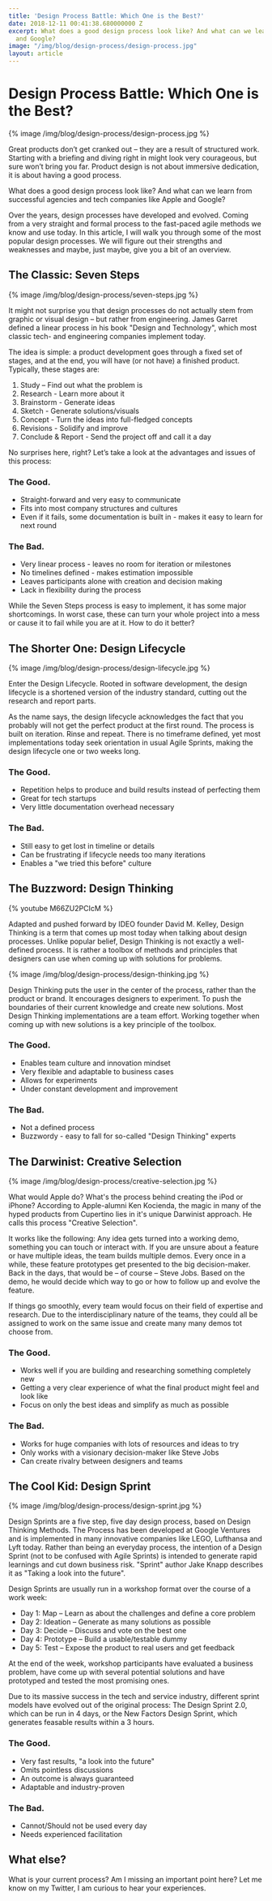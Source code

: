 ```yaml
---
title: 'Design Process Battle: Which One is the Best?'
date: 2018-12-11 00:41:38.680000000 Z
excerpt: What does a good design process look like? And what can we learn from Apple
  and Google?
image: "/img/blog/design-process/design-process.jpg"
layout: article
---
```


# Design Process Battle: Which One is the Best? 

{% image /img/blog/design-process/design-process.jpg %}

Great products don’t get cranked out – they are a result of structured work. Starting with a briefing and diving right in might look very courageous, but sure won’t bring you far. Product design is not about immersive dedication, it is about having a good process.

What does a good design process look like? And what can we learn from successful agencies and tech companies like Apple and Google? 

Over the years, design processes have developed and evolved. Coming from a very straight and formal process to the fast-paced agile methods we know and use today. In this article, I will walk you through some of the most popular design processes. We will figure out their strengths and weaknesses and maybe, just maybe, give you a bit of an overview.

## The Classic: Seven Steps

{% image /img/blog/design-process/seven-steps.jpg %}

It might not surprise you that design processes do not actually stem from graphic or visual design – but rather from engineering. James Garret defined a linear process in his book "Design and Technology", which most classic tech- and engineering companies implement today. 

The idea is simple: a product development goes through a fixed set of stages, and at the end, you will have (or not have) a finished product. Typically, these stages are:

1. Study – Find out what the problem is
2. Research - Learn more about it
3. Brainstorm - Generate ideas
4. Sketch - Generate solutions/visuals
5. Concept - Turn the ideas into full-fledged concepts
6. Revisions - Solidify and improve
7. Conclude & Report - Send the project off and call it a day

No surprises here, right? Let’s take a look at the advantages and issues of this process:

### The Good.

- Straight-forward and very easy to communicate
- Fits into most company structures and cultures
- Even if it fails, some documentation is built in - makes it easy to learn for next round

### The Bad.

- Very linear process - leaves no room for iteration or milestones
- No timelines defined - makes estimation impossible
- Leaves participants alone with creation and decision making
- Lack in flexibility during the process

While the Seven Steps process is easy to implement, it has some major shortcomings. In worst case, these can turn your whole project into a mess or cause it to fail while you are at it. How to do it better?

## The Shorter One: Design Lifecycle

{% image /img/blog/design-process/design-lifecycle.jpg %}

Enter the Design Lifecycle. Rooted in software development, the design lifecycle is a shortened version of the industry standard, cutting out the research and report parts. 

As the name says, the design lifecycle acknowledges the fact that you probably will not get the perfect product at the first round. The process is built on iteration. Rinse and repeat. There is no timeframe defined, yet most implementations today seek orientation in usual Agile Sprints, making the design lifecycle one or two weeks long. 

### The Good.

- Repetition helps to produce and build results instead of perfecting them
- Great for tech startups
- Very little documentation overhead necessary

### The Bad.

- Still easy to get lost in timeline or details
- Can be frustrating if lifecycle needs too many iterations
- Enables a "we tried this before" culture

## The Buzzword: Design Thinking

{% youtube M66ZU2PCIcM %}

Adapted and pushed forward by IDEO founder David M. Kelley, Design Thinking is a term that comes up most today when talking about design processes. Unlike popular belief, Design Thinking is not exactly a well-defined process. It is rather a toolbox of methods and principles that designers can use when coming up with solutions for problems.

{% image /img/blog/design-process/design-thinking.jpg %}

Design Thinking puts the user in the center of the process, rather than the product or brand. It encourages designers to experiment. To push the boundaries of their current knowledge and create new solutions. Most Design Thinking implementations are a team effort. Working together when coming up with new solutions is a key principle of the toolbox.

### The Good.

- Enables team culture and innovation mindset
- Very flexible and adaptable to business cases
- Allows for experiments
- Under constant development and improvement

### The Bad.

- Not a defined process
- Buzzwordy - easy to fall for so-called "Design Thinking" experts 

## The Darwinist: Creative Selection

{% image /img/blog/design-process/creative-selection.jpg %}

What would Apple do? What's the process behind creating the iPod or iPhone? According to Apple-alumni Ken Kocienda, the magic in many of the hyped products from Cupertino lies in it's unique Darwinist approach. He calls this process "Creative Selection".

It works like the following: Any idea gets turned into a working demo, something you can touch or interact with. If you are unsure about a feature or have multiple ideas, the team builds multiple demos. Every once in a while, these feature prototypes get presented to the big decision-maker. Back in the days, that would be – of course – Steve Jobs. Based on the demo, he would decide which way to go or how to follow up and evolve the feature. 

If things go smoothly, every team would focus on their field of expertise and research. Due to the interdisciplinary nature of the teams, they could all be assigned to work on the same issue and create many many demos tot choose from.

### The Good.

- Works well if you are building and researching something completely new
- Getting a very clear experience of what the final product might feel and look like
- Focus on only the best ideas and simplify as much as possible

### The Bad.

- Works for huge companies with lots of resources and ideas to try
- Only works with a visionary decision-maker like Steve Jobs
- Can create rivalry between designers and teams

## The Cool Kid: Design Sprint

{% image /img/blog/design-process/design-sprint.jpg %}

Design Sprints are a five step, five day design process, based on Design Thinking Methods. The Process has been developed at Google Ventures and is implemented in many innovative companies like LEGO, Lufthansa and Lyft today. Rather than being an everyday process, the intention of a Design Sprint (not to be confused with Agile Sprints) is intended to generate rapid learnings and cut down business risk. "Sprint" author Jake Knapp describes it as "Taking a look into the future".

Design Sprints are usually run in a workshop format over the course of a work week:

- Day 1: Map – Learn as about the challenges and define a core problem
- Day 2: Ideation – Generate as many solutions as possible
- Day 3: Decide – Discuss and vote on the best one
- Day 4: Prototype – Build a usable/testable dummy
- Day 5: Test – Expose the product to real users and get feedback

At the end of the week, workshop participants have evaluated a business problem, have come up with several potential solutions and have prototyped and tested the most promising ones. 

Due to its massive success in the tech and service industry, different sprint models have evolved out of the original process: The Design Sprint 2.0, which can be run in 4 days, or the New Factors Design Sprint, which generates feasable results within a 3 hours.

### The Good.

- Very fast results, "a look into the future"
- Omits pointless discussions
- An outcome is always guaranteed
- Adaptable and industry-proven

### The Bad.

- Cannot/Should not be used every day
- Needs experienced facilitation

## What else?

What is your current process? Am I missing an important point here? Let me know on my Twitter, I am curious to hear your experiences.

